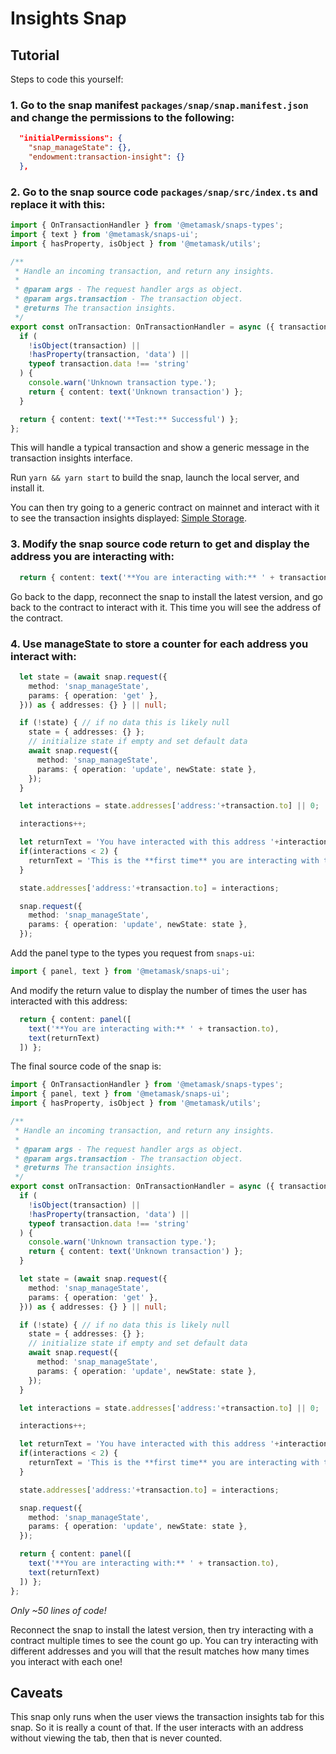 # Insights Snap

## Tutorial

Steps to code this yourself: 

### 1. Go to the snap manifest `packages/snap/snap.manifest.json` and change the permissions to the following:  

```JSON
  "initialPermissions": {
    "snap_manageState": {}, 
    "endowment:transaction-insight": {}
  },
```

### 2. Go to the snap source code `packages/snap/src/index.ts` and replace it with this: 

```TypeScript
import { OnTransactionHandler } from '@metamask/snaps-types';
import { text } from '@metamask/snaps-ui';
import { hasProperty, isObject } from '@metamask/utils';

/**
 * Handle an incoming transaction, and return any insights.
 *
 * @param args - The request handler args as object.
 * @param args.transaction - The transaction object.
 * @returns The transaction insights.
 */
export const onTransaction: OnTransactionHandler = async ({ transaction }) => {
  if (
    !isObject(transaction) ||
    !hasProperty(transaction, 'data') ||
    typeof transaction.data !== 'string'
  ) {
    console.warn('Unknown transaction type.');
    return { content: text('Unknown transaction') };
  }

  return { content: text('**Test:** Successful') };
};
```

This will handle a typical transaction and show a generic message in the transaction insights interface. 

Run `yarn && yarn start` to build the snap, launch the local server, and install it. 

You can then try going to a generic contract on mainnet and interact with it to see the transaction insights displayed: [Simple Storage](https://etherscan.io/address/0x48b4cb193b587c6f2dab1a9123a7bd5e7d490ced#writeContract). 

### 3. Modify the snap source code return to get and display the address you are interacting with:

```Typescript
  return { content: text('**You are interacting with:** ' + transaction.to) };
```

Go back to the dapp, reconnect the snap to install the latest version, and go back to the contract to interact with it. This time you will see the address of the contract. 

### 4. Use manageState to store a counter for each address you interact with: 

```TypeScript
  let state = (await snap.request({
    method: 'snap_manageState',
    params: { operation: 'get' },
  })) as { addresses: {} } || null; 

  if (!state) { // if no data this is likely null 
    state = { addresses: {} };
    // initialize state if empty and set default data
    await snap.request({
      method: 'snap_manageState',
      params: { operation: 'update', newState: state },
    });
  }

  let interactions = state.addresses['address:'+transaction.to] || 0; 

  interactions++; 

  let returnText = 'You have interacted with this address '+interactions+' times.'; 
  if(interactions < 2) { 
    returnText = 'This is the **first time** you are interacting with this address.'; 
  }

  state.addresses['address:'+transaction.to] = interactions; 

  snap.request({
    method: 'snap_manageState',
    params: { operation: 'update', newState: state },
  });
```

Add the panel type to the types you request from `snaps-ui`: 

```TypeScript
import { panel, text } from '@metamask/snaps-ui';
```

And modify the return value to display the number of times the user has interacted with this address: 

```TypeScript
  return { content: panel([
    text('**You are interacting with:** ' + transaction.to),
    text(returnText)
  ]) };
```

The final source code of the snap is: 

```TypeScript
import { OnTransactionHandler } from '@metamask/snaps-types';
import { panel, text } from '@metamask/snaps-ui';
import { hasProperty, isObject } from '@metamask/utils';

/**
 * Handle an incoming transaction, and return any insights.
 *
 * @param args - The request handler args as object.
 * @param args.transaction - The transaction object.
 * @returns The transaction insights.
 */
export const onTransaction: OnTransactionHandler = async ({ transaction }) => {
  if (
    !isObject(transaction) ||
    !hasProperty(transaction, 'data') ||
    typeof transaction.data !== 'string'
  ) {
    console.warn('Unknown transaction type.');
    return { content: text('Unknown transaction') };
  }

  let state = (await snap.request({
    method: 'snap_manageState',
    params: { operation: 'get' },
  })) as { addresses: {} } || null; 

  if (!state) { // if no data this is likely null 
    state = { addresses: {} };
    // initialize state if empty and set default data
    await snap.request({
      method: 'snap_manageState',
      params: { operation: 'update', newState: state },
    });
  }

  let interactions = state.addresses['address:'+transaction.to] || 0; 

  interactions++; 

  let returnText = 'You have interacted with this address '+interactions+' times.'; 
  if(interactions < 2) { 
    returnText = 'This is the **first time** you are interacting with this address.'; 
  }

  state.addresses['address:'+transaction.to] = interactions; 

  snap.request({
    method: 'snap_manageState',
    params: { operation: 'update', newState: state },
  });

  return { content: panel([
    text('**You are interacting with:** ' + transaction.to),
    text(returnText)
  ]) };
};
```

_Only ~50 lines of code!_

Reconnect the snap to install the latest version, then try interacting with a contract multiple times to see the count go up. You can try interacting with different addresses and you will that the result matches how many times you interact with each one!

## Caveats

This snap only runs when the user views the transaction insights tab for this snap. So it is really a count of that. If the user interacts with an address without viewing the tab, then that is never counted. 
